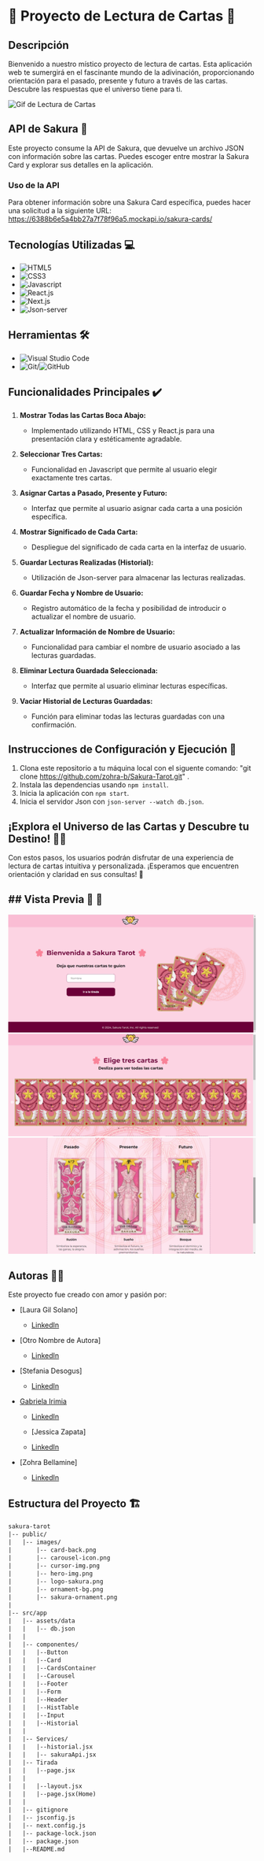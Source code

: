 # 🌌 Proyecto de Lectura de Cartas 🌌

## Descripción

Bienvenido a nuestro místico proyecto de lectura de cartas. Esta aplicación web te sumergirá en el fascinante mundo de la adivinación, proporcionando orientación para el pasado, presente y futuro a través de las cartas. Descubre las respuestas que el universo tiene para ti.

![Gif de Lectura de Cartas](https://media.giphy.com/media/v1.Y2lkPTc5MGI3NjExYTJmMDA2dHZxeW93dTI4MTZra242bGFlNndhbXBkcmFiOTBjengyMyZlcD12MV9pbnRlcm5hbF9naWZfYnlfaWQmY3Q9Zw/SrWh9peE9r1MTVr8aQ/giphy.gif)

   ## API de Sakura 🌸

Este proyecto consume la API de Sakura, que devuelve un archivo JSON con información sobre las cartas. Puedes escoger entre mostrar la Sakura Card y explorar sus detalles en la aplicación.

### Uso de la API

Para obtener información sobre una Sakura Card específica, puedes hacer una solicitud a la siguiente URL:
https://6388b6e5a4bb27a7f78f96a5.mockapi.io/sakura-cards/

## Tecnologías Utilizadas 💻

- ![HTML5](https://img.shields.io/badge/HTML5-E34F26?logo=html5&logoColor=white&style=flat)
- ![CSS3](https://img.shields.io/badge/CSS3-1572B6?logo=css3&logoColor=white&style=flat)
- ![Javascript](https://img.shields.io/badge/JavaScript-F7DF1E?logo=javascript&logoColor=black&style=flat)
- ![React.js](https://img.shields.io/badge/React.js-61DAFB?logo=react&logoColor=black&style=flat)
- ![Next.js](https://img.shields.io/badge/Next.js-000000?logo=next.js&logoColor=white&style=flat)
- ![Json-server](https://img.shields.io/badge/Json--server-0A0A0A?logo=json&logoColor=white&style=flat)

## Herramientas 🛠
- ![Visual Studio Code](https://img.shields.io/badge/VS%20Code-007ACC?logo=visual-studio-code&logoColor=white&style=flat)
- ![Git](https://img.shields.io/badge/Git-F05032?logo=git&logoColor=white&style=flat)/![GitHub](https://img.shields.io/badge/GitHub-181717?logo=github&logoColor=white&style=flat)

## Funcionalidades Principales ✔️

1. **Mostrar Todas las Cartas Boca Abajo:**
   - Implementado utilizando HTML, CSS y React.js para una presentación clara y estéticamente agradable.

2. **Seleccionar Tres Cartas:**
   - Funcionalidad en Javascript que permite al usuario elegir exactamente tres cartas.

3. **Asignar Cartas a Pasado, Presente y Futuro:**
   - Interfaz que permite al usuario asignar cada carta a una posición específica.

4. **Mostrar Significado de Cada Carta:**
   - Despliegue del significado de cada carta en la interfaz de usuario.

5. **Guardar Lecturas Realizadas (Historial):**
   - Utilización de Json-server para almacenar las lecturas realizadas.

6. **Guardar Fecha y Nombre de Usuario:**
   - Registro automático de la fecha y posibilidad de introducir o actualizar el nombre de usuario.

7. **Actualizar Información de Nombre de Usuario:**
   - Funcionalidad para cambiar el nombre de usuario asociado a las lecturas guardadas.

8. **Eliminar Lectura Guardada Seleccionada:**
   - Interfaz que permite al usuario eliminar lecturas específicas.

9. **Vaciar Historial de Lecturas Guardadas:**
   - Función para eliminar todas las lecturas guardadas con una confirmación.

## Instrucciones de Configuración y Ejecución 🚀

1. Clona este repositorio a tu máquina local con el siguente comando: "git clone https://github.com/zohra-b/Sakura-Tarot.git" .
2. Instala las dependencias usando `npm install`.
3. Inicia la aplicación con `npm start`.
4. Inicia el servidor Json con `json-server --watch db.json`.

## ¡Explora el Universo de las Cartas y Descubre tu Destino! 🔮✨

Con estos pasos, los usuarios podrán disfrutar de una experiencia de lectura de cartas intuitiva y personalizada. ¡Esperamos que encuentren orientación y claridad en sus consultas! 🌟

## ## Vista Previa 🌠 📸

![Pagina-principal](image.png)
![Tiradas](image-3.png)
![Pagina-tiradas](image-2.png)


## Autoras 👩‍💻

Este proyecto fue creado con amor y pasión por:

- [Laura Gil Solano]
   - [LinkedIn](https://www.linkedin.com/in/laura-gil-solano/)

- [Otro Nombre de Autora]
   - [LinkedIn](enlace_a_perfil_linkedin)

- [Stefania Desogus]
   - [LinkedIn](https://www.linkedin.com/in/stefania-desogus/)

- [Gabriela Irimia](https://www.linkedin.com/in/gabriela-irimia/)
   - [LinkedIn](https://www.linkedin.com/in/gabriela-irimia/)

   - [Jessica Zapata]
   - [LinkedIn](https://www.linkedin.com/in/j%C3%A9ssica-zapata-sol%C3%B3rzano-07401b29b/)

- [Zohra Bellamine]
   - [LinkedIn](https://www.linkedin.com/in/z-bellamine/)

## Estructura del Proyecto 🏗️

```plaintext
sakura-tarot
|-- public/
|   |-- images/
|       |-- card-back.png
|       |-- carousel-icon.png
|       |-- cursor-img.png
|       |-- hero-img.png
|       |-- logo-sakura.png
|       |-- ornament-bg.png
|       |-- sakura-ornament.png
|
|-- src/app
|   |-- assets/data
|   |   |-- db.json
|   |   
|   |-- componentes/
|   |   |--Button
|   |   |--Card
|   |   |--CardsContainer
|   |   |--Carousel
|   |   |--Footer
|   |   |--Form
|   |   |--Header
|   |   |--HistTable
|   |   |--Input
|   |   |--Historial
|   |   
|   |-- Services/
|   |   |--historial.jsx
|   |   |-- sakuraApi.jsx
|   |-- Tirada
|   |   |--page.jsx
|   |
|   |   |--layout.jsx
|   |   |--page.jsx(Home)
|   |
|   |-- gitignore
|   |-- jsconfig.js
|   |-- next.config.js
|   |-- package-lock.json
|   |-- package.json
|   |--README.md